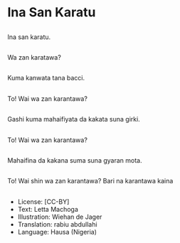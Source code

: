 # Ina San Karatu

##
Ina san karatu.

##
Wa zan karatawa?

##
Kuma kanwata tana bacci.

##
To! Wai wa zan karantawa?

##
Gashi kuma mahaifiyata da kakata suna girki.

##
To! Wai wa zan karantawa?

##
Mahaifina da kakana suma suna gyaran mota.

##
To! Wai shin wa zan karantawa? Bari na karantawa kaina

##
* License: [CC-BY]
* Text: Letta Machoga
* Illustration: Wiehan de Jager
* Translation: rabiu abdullahi
* Language: Hausa (Nigeria)
